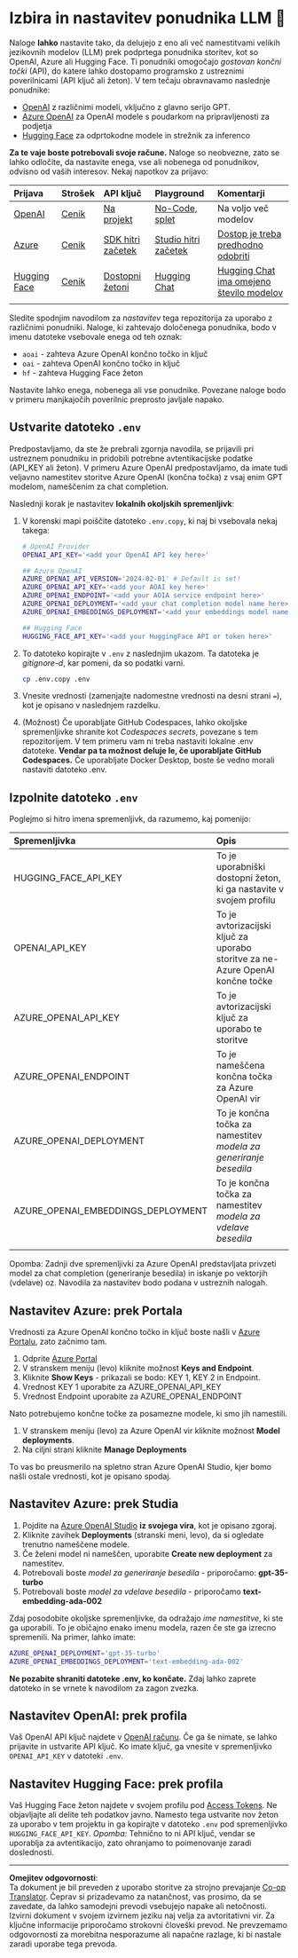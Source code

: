 <!--
CO_OP_TRANSLATOR_METADATA:
{
  "original_hash": "49ededa179004ea998664c780fbeac39",
  "translation_date": "2025-08-26T19:47:16+00:00",
  "source_file": "00-course-setup/03-providers.md",
  "language_code": "sl"
}
-->
# Izbira in nastavitev ponudnika LLM 🔑

Naloge **lahko** nastavite tako, da delujejo z eno ali več namestitvami velikih jezikovnih modelov (LLM) prek podprtega ponudnika storitev, kot so OpenAI, Azure ali Hugging Face. Ti ponudniki omogočajo _gostovan končni točki_ (API), do katere lahko dostopamo programsko z ustreznimi poverilnicami (API ključ ali žeton). V tem tečaju obravnavamo naslednje ponudnike:

 - [OpenAI](https://platform.openai.com/docs/models?WT.mc_id=academic-105485-koreyst) z različnimi modeli, vključno z glavno serijo GPT.
 - [Azure OpenAI](https://learn.microsoft.com/azure/ai-services/openai/?WT.mc_id=academic-105485-koreyst) za OpenAI modele s poudarkom na pripravljenosti za podjetja
 - [Hugging Face](https://huggingface.co/docs/hub/index?WT.mc_id=academic-105485-koreyst) za odprtokodne modele in strežnik za inferenco

**Za te vaje boste potrebovali svoje račune.** Naloge so neobvezne, zato se lahko odločite, da nastavite enega, vse ali nobenega od ponudnikov, odvisno od vaših interesov. Nekaj napotkov za prijavo:

| Prijava | Strošek | API ključ | Playground | Komentarji |
|:---|:---|:---|:---|:---|
| [OpenAI](https://platform.openai.com/signup?WT.mc_id=academic-105485-koreyst)| [Cenik](https://openai.com/pricing#language-models?WT.mc_id=academic-105485-koreyst)| [Na projekt](https://platform.openai.com/api-keys?WT.mc_id=academic-105485-koreyst) | [No-Code, splet](https://platform.openai.com/playground?WT.mc_id=academic-105485-koreyst) | Na voljo več modelov |
| [Azure](https://aka.ms/azure/free?WT.mc_id=academic-105485-koreyst)| [Cenik](https://azure.microsoft.com/pricing/details/cognitive-services/openai-service/?WT.mc_id=academic-105485-koreyst)| [SDK hitri začetek](https://learn.microsoft.com/azure/ai-services/openai/quickstart?WT.mc_id=academic-105485-koreyst)| [Studio hitri začetek](https://learn.microsoft.com/azure/ai-services/openai/quickstart?WT.mc_id=academic-105485-koreyst) |  [Dostop je treba predhodno odobriti](https://learn.microsoft.com/azure/ai-services/openai/?WT.mc_id=academic-105485-koreyst)|
| [Hugging Face](https://huggingface.co/join?WT.mc_id=academic-105485-koreyst) | [Cenik](https://huggingface.co/pricing) | [Dostopni žetoni](https://huggingface.co/docs/hub/security-tokens?WT.mc_id=academic-105485-koreyst) | [Hugging Chat](https://huggingface.co/chat/?WT.mc_id=academic-105485-koreyst)| [Hugging Chat ima omejeno število modelov](https://huggingface.co/chat/models?WT.mc_id=academic-105485-koreyst) |
| | | | | |

Sledite spodnjim navodilom za _nastavitev_ tega repozitorija za uporabo z različnimi ponudniki. Naloge, ki zahtevajo določenega ponudnika, bodo v imenu datoteke vsebovale enega od teh oznak:

- `aoai` - zahteva Azure OpenAI končno točko in ključ
- `oai` - zahteva OpenAI končno točko in ključ
- `hf` - zahteva Hugging Face žeton

Nastavite lahko enega, nobenega ali vse ponudnike. Povezane naloge bodo v primeru manjkajočih poverilnic preprosto javljale napako.

## Ustvarite datoteko `.env`

Predpostavljamo, da ste že prebrali zgornja navodila, se prijavili pri ustreznem ponudniku in pridobili potrebne avtentikacijske podatke (API_KEY ali žeton). V primeru Azure OpenAI predpostavljamo, da imate tudi veljavno namestitev storitve Azure OpenAI (končna točka) z vsaj enim GPT modelom, nameščenim za chat completion.

Naslednji korak je nastavitev **lokalnih okoljskih spremenljivk**:

1. V korenski mapi poiščite datoteko `.env.copy`, ki naj bi vsebovala nekaj takega:

   ```bash
   # OpenAI Provider
   OPENAI_API_KEY='<add your OpenAI API key here>'

   ## Azure OpenAI
   AZURE_OPENAI_API_VERSION='2024-02-01' # Default is set!
   AZURE_OPENAI_API_KEY='<add your AOAI key here>'
   AZURE_OPENAI_ENDPOINT='<add your AOIA service endpoint here>'
   AZURE_OPENAI_DEPLOYMENT='<add your chat completion model name here>' 
   AZURE_OPENAI_EMBEDDINGS_DEPLOYMENT='<add your embeddings model name here>'

   ## Hugging Face
   HUGGING_FACE_API_KEY='<add your HuggingFace API or token here>'
   ```

2. To datoteko kopirajte v `.env` z naslednjim ukazom. Ta datoteka je _gitignore-d_, kar pomeni, da so podatki varni.

   ```bash
   cp .env.copy .env
   ```

3. Vnesite vrednosti (zamenjajte nadomestne vrednosti na desni strani `=`), kot je opisano v naslednjem razdelku.

4. (Možnost) Če uporabljate GitHub Codespaces, lahko okoljske spremenljivke shranite kot _Codespaces secrets_, povezane s tem repozitorijem. V tem primeru vam ni treba nastaviti lokalne .env datoteke. **Vendar pa ta možnost deluje le, če uporabljate GitHub Codespaces.** Če uporabljate Docker Desktop, boste še vedno morali nastaviti datoteko .env.

## Izpolnite datoteko `.env`

Poglejmo si hitro imena spremenljivk, da razumemo, kaj pomenijo:

| Spremenljivka  | Opis  |
| :--- | :--- |
| HUGGING_FACE_API_KEY | To je uporabniški dostopni žeton, ki ga nastavite v svojem profilu |
| OPENAI_API_KEY | To je avtorizacijski ključ za uporabo storitve za ne-Azure OpenAI končne točke |
| AZURE_OPENAI_API_KEY | To je avtorizacijski ključ za uporabo te storitve |
| AZURE_OPENAI_ENDPOINT | To je nameščena končna točka za Azure OpenAI vir |
| AZURE_OPENAI_DEPLOYMENT | To je končna točka za namestitev _modela za generiranje besedila_ |
| AZURE_OPENAI_EMBEDDINGS_DEPLOYMENT | To je končna točka za namestitev _modela za vdelave besedila_ |
| | |

Opomba: Zadnji dve spremenljivki za Azure OpenAI predstavljata privzeti model za chat completion (generiranje besedila) in iskanje po vektorjih (vdelave) oz. Navodila za nastavitev bodo podana v ustreznih nalogah.

## Nastavitev Azure: prek Portala

Vrednosti za Azure OpenAI končno točko in ključ boste našli v [Azure Portalu](https://portal.azure.com?WT.mc_id=academic-105485-koreyst), zato začnimo tam.

1. Odprite [Azure Portal](https://portal.azure.com?WT.mc_id=academic-105485-koreyst)
1. V stranskem meniju (levo) kliknite možnost **Keys and Endpoint**.
1. Kliknite **Show Keys** - prikazali se bodo: KEY 1, KEY 2 in Endpoint.
1. Vrednost KEY 1 uporabite za AZURE_OPENAI_API_KEY
1. Vrednost Endpoint uporabite za AZURE_OPENAI_ENDPOINT

Nato potrebujemo končne točke za posamezne modele, ki smo jih namestili.

1. V stranskem meniju (levo) za Azure OpenAI vir kliknite možnost **Model deployments**.
1. Na ciljni strani kliknite **Manage Deployments**

To vas bo preusmerilo na spletno stran Azure OpenAI Studio, kjer bomo našli ostale vrednosti, kot je opisano spodaj.

## Nastavitev Azure: prek Studia

1. Pojdite na [Azure OpenAI Studio](https://oai.azure.com?WT.mc_id=academic-105485-koreyst) **iz svojega vira**, kot je opisano zgoraj.
1. Kliknite zavihek **Deployments** (stranski meni, levo), da si ogledate trenutno nameščene modele.
1. Če želeni model ni nameščen, uporabite **Create new deployment** za namestitev.
1. Potrebovali boste _model za generiranje besedila_ - priporočamo: **gpt-35-turbo**
1. Potrebovali boste _model za vdelave besedila_ - priporočamo **text-embedding-ada-002**

Zdaj posodobite okoljske spremenljivke, da odražajo _ime namestitve_, ki ste ga uporabili. To je običajno enako imenu modela, razen če ste ga izrecno spremenili. Na primer, lahko imate:

```bash
AZURE_OPENAI_DEPLOYMENT='gpt-35-turbo'
AZURE_OPENAI_EMBEDDINGS_DEPLOYMENT='text-embedding-ada-002'
```

**Ne pozabite shraniti datoteke .env, ko končate.** Zdaj lahko zaprete datoteko in se vrnete k navodilom za zagon zvezka.

## Nastavitev OpenAI: prek profila

Vaš OpenAI API ključ najdete v [OpenAI računu](https://platform.openai.com/api-keys?WT.mc_id=academic-105485-koreyst). Če ga še nimate, se lahko prijavite in ustvarite API ključ. Ko imate ključ, ga vnesite v spremenljivko `OPENAI_API_KEY` v datoteki `.env`.

## Nastavitev Hugging Face: prek profila

Vaš Hugging Face žeton najdete v svojem profilu pod [Access Tokens](https://huggingface.co/settings/tokens?WT.mc_id=academic-105485-koreyst). Ne objavljajte ali delite teh podatkov javno. Namesto tega ustvarite nov žeton za uporabo v tem projektu in ga kopirajte v datoteko `.env` pod spremenljivko `HUGGING_FACE_API_KEY`. _Opomba:_ Tehnično to ni API ključ, vendar se uporablja za avtentikacijo, zato ohranjamo to poimenovanje zaradi doslednosti.

---

**Omejitev odgovornosti**:  
Ta dokument je bil preveden z uporabo storitve za strojno prevajanje [Co-op Translator](https://github.com/Azure/co-op-translator). Čeprav si prizadevamo za natančnost, vas prosimo, da se zavedate, da lahko samodejni prevodi vsebujejo napake ali netočnosti. Izvirni dokument v svojem izvirnem jeziku naj velja za avtoritativni vir. Za ključne informacije priporočamo strokovni človeški prevod. Ne prevzemamo odgovornosti za morebitna nesporazume ali napačne razlage, ki bi nastale zaradi uporabe tega prevoda.
